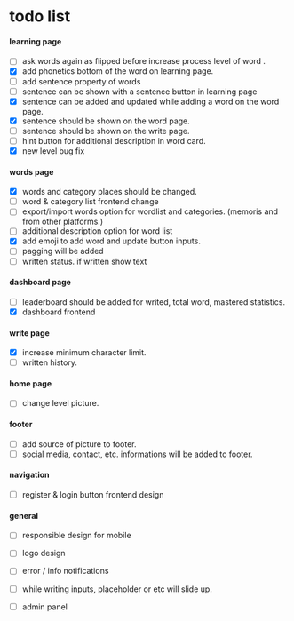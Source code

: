 # todo list

#### learning page
- [ ]  ask words again as flipped before increase process level of word .
- [x]  add phonetics bottom of the word on learning page.
- [ ]  add sentence property of words
  - [ ]  sentence can be shown with a sentence button in learning page
  - [x]  sentence can be added and updated while adding a word on the word page.
  - [x]  sentence should be shown on the word page.
  - [ ]  sentence should be shown on the write page.
- [ ]  hint button for additional description in word card.
- [x]  new level bug fix
#### words page
- [x]  words and category places should be changed.
- [ ]  word & category list frontend change
- [ ]  export/import words option for wordlist and categories. (memoris and from other platforms.)
- [ ]  additional description option for word list
- [x]  add emoji to add word and update button inputs.
- [ ]  pagging will be added
- [ ]  written status. if written show text
#### dashboard page
- [ ]  leaderboard should be added for writed, total word, mastered statistics.
- [x]  dashboard frontend
#### write page
- [x]  increase minimum character limit.
- [ ]  written history.
#### home page
- [ ]  change level picture.
#### footer
- [ ]  add source of picture to footer.
- [ ]  social media, contact, etc. informations will be added to footer.
#### navigation
- [ ]  register & login button frontend design
#### general
- [ ]  responsible design for mobile
- [ ]  logo design
- [ ]  error / info notifications
- [ ]  while writing inputs, placeholder or etc will slide up.
- [ ]  admin panel


